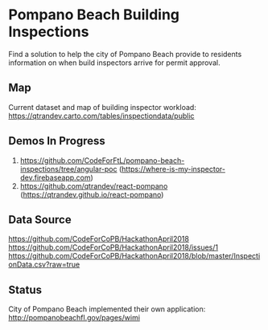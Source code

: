 # Pompano Beach Building Inspections
Find a solution to help the city of Pompano Beach provide to residents information on when build inspectors arrive for permit approval.

## Map
Current dataset and map of building inspector workload:  
https://qtrandev.carto.com/tables/inspectiondata/public

## Demos In Progress
1) https://github.com/CodeForFtL/pompano-beach-inspections/tree/angular-poc (https://where-is-my-inspector-dev.firebaseapp.com)  
2) https://github.com/qtrandev/react-pompano (https://qtrandev.github.io/react-pompano)  

## Data Source
https://github.com/CodeForCoPB/HackathonApril2018  
https://github.com/CodeForCoPB/HackathonApril2018/issues/1  
https://github.com/CodeForCoPB/HackathonApril2018/blob/master/InspectionData.csv?raw=true  

## Status
City of Pompano Beach implemented their own application:
http://pompanobeachfl.gov/pages/wimi
